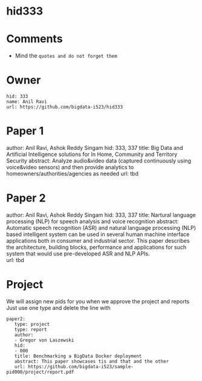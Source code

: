 # hid333
# Comments

* Mind the ```quotes and do not forget them```

# Owner
    hid: 333
    name: Anil Ravi
    url: https://github.com/bigdata-i523/hid333

# Paper 1
   author: Anil Ravi, Ashok Reddy Singam
   hid: 333, 337
   title: Big Data and Artificial Intelligence solutions for In Home, Community and Territory Security
   abstract: Analyze audio&video data (captured continuously using voice&video sensors) and then provide analytics to homeowners/authorities/agencies as needed
   url: tbd
 
# Paper 2
   author: Anil Ravi, Ashok Reddy Singam
   hid: 333, 337
   title: Nartural language processing (NLP) for speech analysis and voice recognition
   abstract: Automatic speech recognition (ASR) and natural language processing (NLP) based intelligent system can be used in several human machine interface applications both in consumer and industrial sector. This paper describes the architecture, building blocks, performance and applications for such system that would use pre-developed ASR and NLP APIs.   
   url: tbd   

# Project 

We will assign new pids for you when we approve the project and reports   
Just use one type and delete the line with 

```
paper2:
   type: project
   type: report
   author: 
   - Gregor von Laszewski
   hid:
   - 000
   title: Benchmarking a BigData Docker deployment
   abstract: This paper showcases tis and that and the other 
   url: https://github.com/bigdata-i523/sample-pid000/project/report.pdf
```
   
